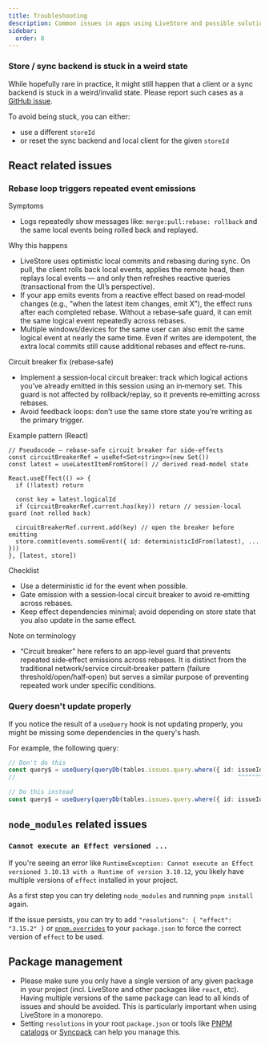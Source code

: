 ```yaml
---
title: Troubleshooting
description: Common issues in apps using LiveStore and possible solutions.
sidebar:
  order: 8
---
```


### Store / sync backend is stuck in a weird state

While hopefully rare in practice, it might still happen that a client or a sync backend is stuck in a weird/invalid state. Please report such cases as a [GitHub issue](https://github.com/livestorejs/livestore/issues).

To avoid being stuck, you can either:

- use a different `storeId`
- or reset the sync backend and local client for the given `storeId` 

## React related issues

### Rebase loop triggers repeated event emissions

Symptoms
- Logs repeatedly show messages like: `merge:pull:rebase: rollback` and the same local events being rolled back and replayed.

Why this happens
- LiveStore uses optimistic local commits and rebasing during sync. On pull, the client rolls back local events, applies the remote head, then replays local events — and only then refreshes reactive queries (transactional from the UI’s perspective).
- If your app emits events from a reactive effect based on read‑model changes (e.g., “when the latest item changes, emit X”), the effect runs after each completed rebase. Without a rebase‑safe guard, it can emit the same logical event repeatedly across rebases.
- Multiple windows/devices for the same user can also emit the same logical event at nearly the same time. Even if writes are idempotent, the extra local commits still cause additional rebases and effect re‑runs.

Circuit breaker fix (rebase‑safe)
- Implement a session‑local circuit breaker: track which logical actions you’ve already emitted in this session using an in‑memory set. This guard is not affected by rollback/replay, so it prevents re‑emitting across rebases.
- Avoid feedback loops: don’t use the same store state you’re writing as the primary trigger.

Example pattern (React)

```tsx
// Pseudocode – rebase‑safe circuit breaker for side‑effects
const circuitBreakerRef = useRef<Set<string>>(new Set())
const latest = useLatestItemFromStore() // derived read‑model state

React.useEffect(() => {
  if (!latest) return

  const key = latest.logicalId
  if (circuitBreakerRef.current.has(key)) return // session‑local guard (not rolled back)

  circuitBreakerRef.current.add(key) // open the breaker before emitting
  store.commit(events.someEvent({ id: deterministicIdFrom(latest), ... }))
}, [latest, store])
```

Checklist
- Use a deterministic id for the event when possible.
- Gate emission with a session‑local circuit breaker to avoid re‑emitting across rebases.
- Keep effect dependencies minimal; avoid depending on store state that you also update in the same effect.

Note on terminology
- “Circuit breaker” here refers to an app‑level guard that prevents repeated side‑effect emissions across rebases. It is distinct from the traditional network/service circuit‑breaker pattern (failure threshold/open/half‑open) but serves a similar purpose of preventing repeated work under specific conditions.

### Query doesn't update properly

If you notice the result of a `useQuery` hook is not updating properly, you might be missing some dependencies in the query's hash.

For example, the following query:

```ts
// Don't do this
const query$ = useQuery(queryDb(tables.issues.query.where({ id: issueId }).first()))
//                                                              ^^^^^^^ missing in deps

// Do this instead
const query$ = useQuery(queryDb(tables.issues.query.where({ id: issueId }).first(), { deps: [issueId] }))
```

## `node_modules` related issues

### `Cannot execute an Effect versioned ...`

If you're seeing an error like `RuntimeException: Cannot execute an Effect versioned 3.10.13 with a Runtime of version 3.10.12`, you likely have multiple versions of `effect` installed in your project.

As a first step you can try deleting `node_modules` and running `pnpm install` again.

If the issue persists, you can try to add `"resolutions": { "effect": "3.15.2" }` or [`pnpm.overrides`](https://pnpm.io/package_json#pnpmoverrides) to your `package.json` to force the correct version of `effect` to be used.

## Package management

- Please make sure you only have a single version of any given package in your project (incl. LiveStore and other packages like `react`, etc). Having multiple versions of the same package can lead to all kinds of issues and should be avoided. This is particularly important when using LiveStore in a monorepo.
- Setting `resolutions` in your root `package.json` or tools like [PNPM catalogs](https://pnpm.io/catalogs) or [Syncpack](https://github.com/JamieMason/syncpack) can help you manage this.
